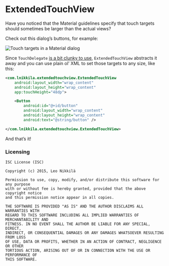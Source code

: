 ExtendedTouchView
=================

Have you noticed that the Material guidelines specify that touch targets should
sometimes be larger than the actual views?

Check out this dialog’s buttons, for example:

![Touch targets in a Material dialog](https://i.imgur.com/pmKWxLU.png)

Since `TouchDelegate` [is a bit clunky to use][1], `ExtendedTouchView` abstracts
it away and you can use plain ol’ XML to set those targets to any size, like
this:

```xml
<com.lnikkila.extendedtouchview.ExtendedTouchView
    android:layout_width="wrap_content"
    android:layout_height="wrap_content"
    app:touchHeight="48dp">

    <Button
        android:id="@+id/button"
        android:layout_width="wrap_content"
        android:layout_height="wrap_content"
        android:text="@string/button" />

</com.lnikkila.extendedtouchview.ExtendedTouchView>
```

And that’s it!

### Licensing

```
ISC License (ISC)

Copyright (c) 2015, Leo Nikkilä

Permission to use, copy, modify, and/or distribute this software for any purpose
with or without fee is hereby granted, provided that the above copyright notice
and this permission notice appear in all copies.

THE SOFTWARE IS PROVIDED "AS IS" AND THE AUTHOR DISCLAIMS ALL WARRANTIES WITH
REGARD TO THIS SOFTWARE INCLUDING ALL IMPLIED WARRANTIES OF MERCHANTABILITY AND
FITNESS. IN NO EVENT SHALL THE AUTHOR BE LIABLE FOR ANY SPECIAL, DIRECT,
INDIRECT, OR CONSEQUENTIAL DAMAGES OR ANY DAMAGES WHATSOEVER RESULTING FROM LOSS
OF USE, DATA OR PROFITS, WHETHER IN AN ACTION OF CONTRACT, NEGLIGENCE OR OTHER
TORTIOUS ACTION, ARISING OUT OF OR IN CONNECTION WITH THE USE OR PERFORMANCE OF
THIS SOFTWARE.
```

[1]: https://lnikki.la/articles/android-extended-touch-view/
